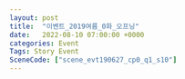 ```yaml
---
layout: post
title:  "이벤트_2019여름_0화_오프닝"
date:   2022-08-10 07:00:00 +0000
categories: Event
Tags: Story Event
SceneCode: ["scene_evt190627_cp0_q1_s10"]
---
```


